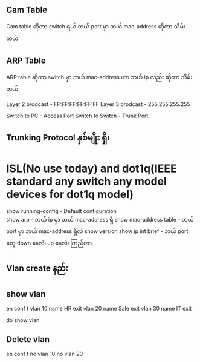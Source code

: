 ## Cam Table

Cam table ဆိုတာ switch ရယ် ဘယ် port မှာ ဘယ် mac-address ဆိုတာ သိမ်းတယ် 

## ARP Table

ARP table ဆိုတာ switch မှာ ဘယ် mac-address ဟာ ဘယ် ip လည်း ဆိုတာ သိမ်းတယ်

Layer 2 brodcast - FF:FF:FF:FF:FF:FF
Layer 3 brodcast - 255.255.255.255

Switch to PC      - Access Port
Switch to Switch  - Trunk Port

## Trunking Protocol နှစ်မျိုး ရှိ၊ 

# ISL(No use today) and dot1q(IEEE standard any switch any model devices for dot1q model)


show running-config             -  Default configuration  
show arp                        -  ဘယ် ip မှာ ဘယ် mac-address ရှိ
show mac-address table          -  ဘယ် port မှာ ဘယ် mac-address ရှိလဲ
show version
show ip int brief               -  ဘယ် port တွေ down နေလဲ၊ up နေလဲ၊ ကြည်တာ 

## Vlan create နည်း

show vlan 
---------

en
conf t 
vlan 10 
name HR
exit
vlan 20
name Sale
exit
vlan 30
name IT
exit

do show vlan

## Delete vlan

en
conf t
no vlan 10
no vlan 20